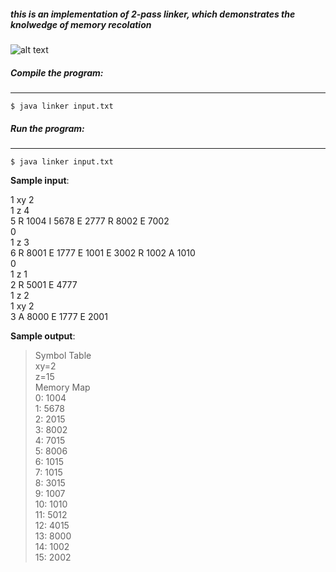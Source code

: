 ##### this is an implementation of 2-pass linker, which demonstrates the knolwedge of memory recolation

![alt text](http://url/to/img.png)

##### Compile the program:
---------------------

	$ java linker input.txt 
	
##### Run the program:
---------------------

	$ java linker input.txt

**Sample input**:
> 
1   xy 2  
1   z 4  
5   R 1004  I 5678  E 2777  R 8002  E 7002  
0  
1   z 3  
6   R 8001  E 1777  E 1001  E 3002  R 1002  A 1010  
0  
1   z 1  
2   R 5001  E 4777  
1   z 2  
1   xy 2  
3   A 8000  E 1777  E 2001  


**Sample output**:
> Symbol Table  
> xy=2  
z=15  
Memory Map  
0:  1004  
1:  5678  
2:  2015  
3:  8002  
4:  7015  
5:  8006  
6:  1015  
7:  1015  
8:  3015  
9:  1007  
10: 1010  
11: 5012  
12: 4015  
13: 8000  
14: 1002  
15: 2002  
